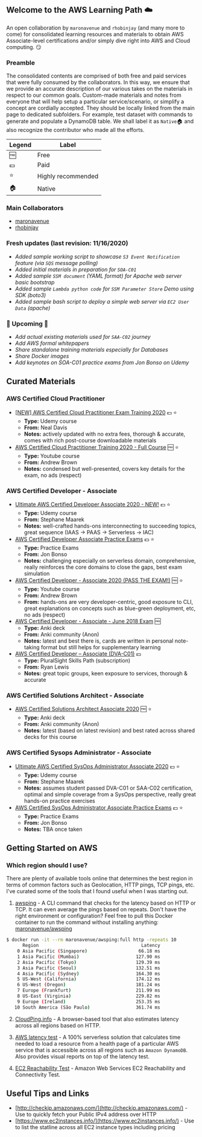 ## Welcome to the AWS Learning Path :cloud:
An open collaboration by `maronavenue` and `rhobinjay` (and many more to come) for consolidated learning resources and materials to obtain AWS Associate-level certifications and/or simply dive right into AWS and Cloud computing. :smirk:

### Preamble
The consolidated contents are comprised of both free and paid services that were fully consumed by the collaborators. In this way, we ensure that we provide an accurate description of our various takes on the materials in respect to our common goals. Custom-made materials and notes from everyone that will help setup a particular service/scenario, or simplify a concept are cordially accepted. They should be locally linked from the main page to dedicated subfolders. For example, test dataset with commands to generate and populate a DynamoDB table. We shall label it as `Native`:house: and also recognize the contributor who made all the efforts.

|Legend|Label|
|---|---|
|:free:|Free|
|:dollar:|Paid|
|:star:|Highly recommended|
|:house:|Native|

### Main Collaborators
* [maronavenue](https://github.com/maronavenue)
* [rhobinjay](https://github.com/rhobinjay)

### Fresh updates (last revision: 11/16/2020)
* *Added sample working script to showcase `S3 Event Notification` feature (via `SQS` message polling)*
* *Added initial materials in preparation for `SOA-C01`*
* *Added sample `SSM document` (YAML format) for Apache web server basic bootstrap*
* *Added sample `Lambda python code` for `SSM Parameter Store` Demo using SDK (boto3)*
* *Added sample bash script to deploy a simple web server via `EC2 User Data` (apache)*

### :construction: Upcoming :construction:
* *Add actual existing materials used for `SAA-C02` journey*
* *Add AWS formal whitepapers*
* *Share standalone training materials especially for Databases*
* *Share Docker images*
* *Add keynotes on SOA-C01 practice exams from Jon Bonso on Udemy*

## Curated Materials

### AWS Certified Cloud Practitioner
* [\[NEW\] AWS Certified Cloud Practitioner Exam Training 2020](https://www.udemy.com/course/aws-certified-cloud-practitioner-training-course/) :dollar: :star:
  * **Type:** Udemy course
  * **From:** Neal Davis
  * **Notes:** actively updated with no extra fees, thorough & accurate, comes with rich post-course downloadable materials
* [AWS Certified Cloud Practitioner Training 2020 - Full Course](https://www.youtube.com/watch?v=3hLmDS179YE) :free: :star:
   * **Type:** Youtube course
   * **From:** Andrew Brown
   * **Notes:** condensed but well-presented, covers key details for the exam, no ads (respect)

### AWS Certified Developer - Associate
* [Ultimate AWS Certified Developer Associate 2020 - NEW!](https://www.udemy.com/course/aws-certified-developer-associate-dva-c01/) :dollar: :star:
   * **Type:** Udemy course
   * **From:** Stephane Maarek
   * **Notes:** well-crafted hands-ons interconnecting to succeeding topics, great sequence (IAAS -> PAAS -> Serverless -> IAC)
* [AWS Certified Developer Associate Practice Exams](https://www.udemy.com/course/aws-certified-developer-associate-practice-exams-amazon/) :dollar: :star:
   * **Type:** Practice Exams
   * **From:** Jon Bonso
   * **Notes:** challenging especially on serverless domain, comprehensive, really reinforces the core domains to close the gaps, best exam simulation
* [AWS Certified Developer - Associate 2020 (PASS THE EXAM!)](https://www.youtube.com/watch?v=RrKRN9zRBWs) :free: :star:
   * **Type:** Youtube course
   * **From:** Andrew Brown
   * **From:** hands-ons are very developer-centric, good exposure to CLI, great explanations on concepts such as blue-green deployment, etc, no ads (respect)
* [AWS Certified Developer - Associate - June 2018 Exam](https://ankiweb.net/shared/info/987881326) :free:
   * **Type:** Anki deck
   * **From:** Anki community (Anon)
   * **Notes:** latest and best there is, cards are written in personal note-taking format but still helps for supplementary learning
* [AWS Certified Developer – Associate (DVA-C01)](https://www.pluralsight.com/paths/aws-certified-developer-associate) :dollar:
   * **Type:** PluralSight Skills Path (subscription)
   * **From:** Ryan Lewis
   * **Notes:** great topic groups, keen exposure to services, thorough & accurate

### AWS Certified Solutions Architect - Associate
* [AWS Certified Solutions Architect Associate 2020](https://ankiweb.net/shared/info/1180773976) :free: :star:
   * **Type:** Anki deck
   * **From:** Anki community (Anon)
   * **Notes:** latest (based on latest revision) and best rated across shared decks for this course

### AWS Certified Sysops Administrator - Associate
* [Ultimate AWS Certified SysOps Administrator Associate 2020](https://www.udemy.com/course/ultimate-aws-certified-sysops-administrator-associate/) :dollar: :star:
   * **Type:** Udemy course
   * **From:** Stephane Maarek
   * **Notes:** assumes student passed DVA-C01 or SAA-C02 certification, optimal and simple coverage from a SysOps perspective, really great hands-on practice exercises
* [AWS Certified SysOps Administrator Associate Practice Exams](https://www.udemy.com/course/aws-certified-sysops-administrator-associate-practice-exams-soa-c01/) :dollar: :star:
   * **Type:** Practice Exams
   * **From:** Jon Bonso
   * **Notes:** TBA once taken

## Getting Started on AWS

### Which region should I use?
There are plenty of available tools online that determines the best region in terms of common factors such as Geolocation, HTTP pings, TCP pings, etc. I've curated some of the tools that I found useful when I was starting out.
1. [awsping](https://github.com/ekalinin/awsping) - A CLI command that checks for the latency based on HTTP or TCP. It can even average the pings based on repeats. Don't have the right environment or configuration? Feel free to pull this Docker container to run the command without installing anything: [maronavenue/awsping](https://hub.docker.com/r/maronavenue/awsping)
```bash
$ docker run -it --rm maronavenue/awsping:full http -repeats 10
      Region                                      Latency
    0 Asia Pacific (Singapore)                   66.18 ms
    1 Asia Pacific (Mumbai)                     127.90 ms
    2 Asia Pacific (Tokyo)                      129.39 ms
    3 Asia Pacific (Seoul)                      132.51 ms
    4 Asia Pacific (Sydney)                     164.30 ms
    5 US-West (California)                      174.12 ms
    6 US-West (Oregon)                          181.24 ms
    7 Europe (Frankfurt)                        211.99 ms
    8 US-East (Virginia)                        229.82 ms
    9 Europe (Ireland)                          253.35 ms
   10 South America (São Paulo)                 361.74 ms
```
2. [CloudPing.info](https://www.cloudping.info/) - A browser-based tool that also estimates latency across all regions based on HTTP.

3. [AWS latency test](https://ping.psa.fun/) - A 100% serverless solution that calculates time needed to load a resource from a health page of a particular AWS service that is accessible across all regions such as `Amazon DynamoDB`. Also provides visual reports on top of the latency test.

4. [EC2 Reachability Test](https://ec2-reachability.amazonaws.com/) - Amazon Web Services EC2 Reachability and Connectivity Test.

## Useful Tips and Links
  * [http://checkip.amazonaws.com/](http://checkip.amazonaws.com/) - Use to quickly fetch your Public IPv4 address over HTTP
  * [https://www.ec2instances.info/](https://www.ec2instances.info/) - Use to list the statline across all EC2 instance types including pricing